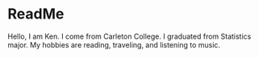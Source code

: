 # ReadMe
Hello, I am Ken. I come from Carleton College. I graduated from Statistics major. My hobbies are reading, traveling, and listening to music.
